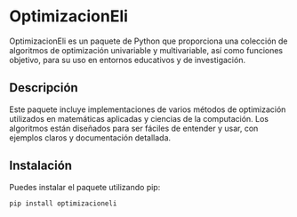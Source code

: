 # OptimizacionEli

OptimizacionEli es un paquete de Python que proporciona una colección de algoritmos de optimización univariable y multivariable, así como funciones objetivo, para su uso en entornos educativos y de investigación.

## Descripción

Este paquete incluye implementaciones de varios métodos de optimización utilizados en matemáticas aplicadas y ciencias de la computación. Los algoritmos están diseñados para ser fáciles de entender y usar, con ejemplos claros y documentación detallada.

## Instalación

Puedes instalar el paquete utilizando pip:

```bash
pip install optimizacioneli
